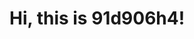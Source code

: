 # Hi, this is 91d906h4!

<p style="text-align: left">
    <a href="https://www.npmjs.com/~91d906h4"><img src="https://upload.wikimedia.org/wikipedia/commons/thumb/d/db/Npm-logo.svg/1920px-Npm-logo.svg.png" style="height: 10px" /></a>
</p>

<!--
**91d906h4/91d906h4** is a ✨ _special_ ✨ repository because its `README.md` (this file) appears on your GitHub profile.

Here are some ideas to get you started:

- 🔭 I’m currently working on ...
- 🌱 I’m currently learning ...
- 👯 I’m looking to collaborate on ...
- 🤔 I’m looking for help with ...
- 💬 Ask me about ...
- 📫 How to reach me: ...
- 😄 Pronouns: ...
- ⚡ Fun fact: ...
-->
